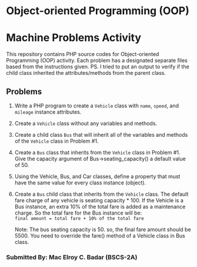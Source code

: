 # Object-oriented Programming (OOP) 
# Machine Problems Activity

This repository contains PHP source codes for Object-oriented Programming (OOP) activity. Each problem has a designated separate files based from the instructions given.
PS. I tried to put an output to verify if the child class inherited the attributes/methods from the parent class.

## Problems

1. Write a PHP program to create a `Vehicle` class with `name`, `speed`, and `mileage` instance attributes.

2. Create a `Vehicle` class without any variables and methods.

3. Create a child class `Bus` that will inherit all of the variables and methods of the `Vehicle` class in Problem #1.

4. Create a `Bus` class that inherits from the `Vehicle` class in Problem #1. Give the capacity argument of Bus->seating_capacity() a default value of 50.

5. Using the Vehicle, Bus, and Car classes, define a property that must have the same value for every class instance (object).

6. Create a `Bus` child class that inherits from the `Vehicle` class. The default fare charge of any vehicle is seating capacity * 100. If the Vehicle is a Bus instance, an extra 10% of the total fare is added as a maintenance charge. So the total fare for the Bus instance will be:  
   `final amount = total fare + 10% of the total fare`

   Note: The bus seating capacity is 50. so, the final fare amount should be 5500. 
   You need to override the fare() method of a Vehicle class in Bus class.

### Submitted By: Mac Elroy C. Badar (BSCS-2A)
